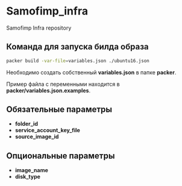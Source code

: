 # Samofimp_infra
Samofimp Infra repository

## Команда для запуска билда образа
~~~ bash
packer build -var-file=variables.json ./ubuntu16.json
~~~

Необходимо создать собственный **variables.json** в папке **packer**.

Пример файла с переменными находится в **packer/variables.json.examples**.

## Обязательные параметры
* **folder_id**
* **service_account_key_file**
* **source_image_id**

## Опциональные параметры
* **image_name**
* **disk_type**
